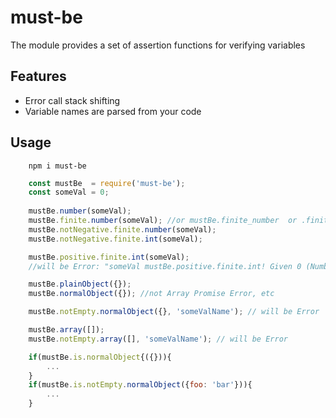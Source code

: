 # must-be

The module provides a set of assertion functions for verifying variables

## Features

* Error call stack shifting
* Variable names are parsed from your code

## Usage

```
	npm i must-be
```

```js
	const mustBe  = require('must-be');
	const someVal = 0;
	
	mustBe.number(someVal);
	mustBe.finite.number(someVal); //or mustBe.finite_number  or .finiteNumber or number.finite 
	mustBe.notNegative.finite.number(someVal);
	mustBe.notNegative.finite.int(someVal);

	mustBe.positive.finite.int(someVal); 
	//will be Error: "someVal mustBe.positive.finite.int! Given 0 (Number)"
```

```js
	mustBe.plainObject({});
	mustBe.normalObject({}); //not Array Promise Error, etc

	mustBe.notEmpty.normalObject({}, 'someValName'); // will be Error
```


```js
	mustBe.array([]);
	mustBe.notEmpty.array([], 'someValName'); // will be Error
```

```js
	if(mustBe.is.normalObject{({})){
		...
	}
	if(mustBe.is.notEmpty.normalObject({foo: 'bar'})){
		...
	}
```